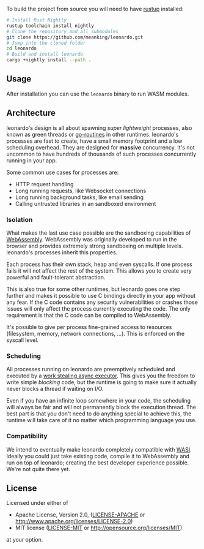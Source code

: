 To build the project from source you will need to have [rustup][2] installed:

```bash
# Install Rust Nightly
rustup toolchain install nightly
# Clone the repository and all submodules
git clone https://github.com/meanking/leonardo.git
# Jump into the cloned folder
cd leonardo
# Build and install leonardo
cargo +nightly install --path .
```

## Usage

After installation you can use the `leonardo` binary to run WASM modules.

## Architecture

leonardo's design is all about spawning _super lightweight_ processes, also known as green threads or
[go-routines][3] in other runtimes. leonardo's processes are fast to create, have a small memory footprint
and a low scheduling overhead. They are designed for **massive** concurrency. It's not uncommon to have
hundreds of thousands of such processes concurrently running in your app.

Some common use cases for processes are:

- HTTP request handling
- Long running requests, like Websocket connections
- Long running background tasks, like email sending
- Calling untrusted libraries in an sandboxed environment

### Isolation

What makes the last use case possible are the sandboxing capabilities of [WebAssembly][1]. WebAssembly was
originally developed to run in the browser and provides extremely strong sandboxing on multiple levels.
leonardo's processes inherit this properties.

Each process has their own stack, heap and even syscalls. If one process fails it will not affect the rest
of the system. This allows you to create very powerful and fault-tolerant abstraction.

This is also true for some other runtimes, but leonardo goes one step further and makes it possible to use C
bindings directly in your app without any fear. If the C code contains any security vulnerabilities or crashes
those issues will only affect the process currently executing the code. The only requirement is that the C
code can be compiled to WebAssembly.

It's possible to give per process fine-grained access to resources (filesystem, memory, network connections, ...).
This is enforced on the syscall level.

### Scheduling

All processes running on leonardo are preemptively scheduled and executed by a [work stealing async executor][4]. This
gives you the freedom to write simple _blocking_ code, but the runtime is going to make sure it actually never blocks
a thread if waiting on I/O.

Even if you have an infinite loop somewhere in your code, the scheduling will always be fair and will not permanently block
the execution thread. The best part is that you don't need to do anything special to achieve this, the runtime will take
care of it no matter which programming language you use.

### Compatibility

We intend to eventually make leonardo completely compatible with [WASI][5]. Ideally you could just take existing code,
compile it to WebAssembly and run on top of leonardo; creating the best developer experience possible. We're not
quite there yet.

## License

Licensed under either of

- Apache License, Version 2.0, ([LICENSE-APACHE](LICENSE-APACHE) or http://www.apache.org/licenses/LICENSE-2.0)
- MIT license ([LICENSE-MIT](LICENSE-MIT) or http://opensource.org/licenses/MIT)

at your option.

[1]: https://webassembly.org/
[2]: https://rustup.rs/
[3]: https://golangbot.com/goroutines
[4]: https://docs.rs/smol
[5]: https://wasi.dev/
